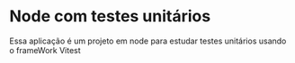 # Node com testes unitários

Essa aplicação é um projeto em node para estudar testes unitários usando o frameWork Vitest
